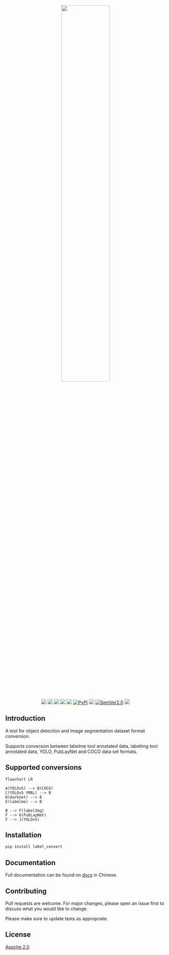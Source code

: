 <div align="center">
  <div align="center">
    <img src="https://github.com/RapidAI/LabelConvert/releases/download/v0/LabelConvertv3.png" width="55%" height="55%"/>
  </div>
  <br/>

  <a href=""><img src="https://img.shields.io/badge/Python->=3.6,<3.12-aff.svg"></a>
  <a href=""><img src="https://img.shields.io/badge/OS-Linux%2C%20Win%2C%20Mac-pink.svg"></a>
  <a href="https://github.com/RapidAI/LabelConvert/graphs/contributors"><img src="https://img.shields.io/github/contributors/RapidAI/LabelConvert?color=9ea"></a>
  <a href="https://github.com/RapidAI/LabelConvert/stargazers"><img src="https://img.shields.io/github/stars/RapidAI/LabelConvert?color=ccf" ></a>
  <a href="https://pepy.tech/project/label_convert"><img src="https://static.pepy.tech/badge/label_convert?period=total&units=abbreviation&left_color=grey&right_color=blue&left_text=Downloads"></a>
  <a href="https://pypi.org/project/label_convert/"><img alt="PyPI" src="https://img.shields.io/pypi/v/label_convert"></a>
  <a href="https://choosealicense.com/licenses/apache-2.0/"><img src="https://img.shields.io/badge/License-Apache%202-dfd.svg"></a>
  <a href="https://semver.org/"><img alt="SemVer2.0" src="https://img.shields.io/badge/SemVer-2.0-brightgreen"></a>
  <a href="https://github.com/psf/black"><img src="https://img.shields.io/badge/code%20style-black-000000.svg"></a>

</div>

## Introduction

A tool for object detection and image segmentation dataset format conversion. 

Supports conversion between labelme tool annotated data, labelImg tool annotated data, YOLO, PubLayNet and COCO data set formats.

## Supported conversions
```mermaid
flowchart LR

A(YOLOv5) --> B(COCO)
C(YOLOv5 YMAL) --> B
D(darknet) --> B
E(labelme) --> B

B --> F(labelImg)
F --> G(PubLayNet)
F --> J(YOLOv5)
```

## Installation
```bash
pip install label_convert
```

## Documentation
Full documentation can be found on [docs](https://rapidai.github.io/LabelConvert/docs) in Chinese.

## Contributing
Pull requests are welcome. For major changes, please open an issue first
to discuss what you would like to change.

Please make sure to update tests as appropriate.


## License
[Apache 2.0](https://choosealicense.com/licenses/apache-2.0/)
